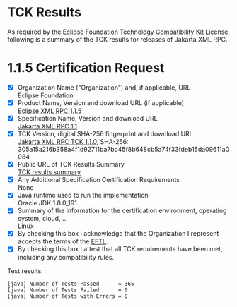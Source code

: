 TCK Results
===========

As required by the
[Eclipse Foundation Technology Compatibility Kit License](https://www.eclipse.org/legal/tck.php),
following is a summary of the TCK results for releases of Jakarta XML RPC.

# 1.1.5 Certification Request

- [x] Organization Name ("Organization") and, if applicable, URL\
  Eclipse Foundation
- [x] Product Name, Version and download URL (if applicable)\
  [Eclipse XML RPC 1.1.5](../index.html)
- [x] Specification Name, Version and download URL\
   [Jakarta XML RPC 1.1](https://jakarta.ee/specifications/xml-rpc/1.1/)
- [x] TCK Version, digital SHA-256 fingerprint and download URL\
  [Jakarta XML RPC TCK 1.1.0](http://download.eclipse.org/ee4j/jakartaee-tck/jakartaee8-eftl/promoted/eclipse-xml-rpc-tck-1.1.0.zip), SHA-256: 305a15a216b358a4f1d92711ba7bc45f8b648cb5a74f33fdeb15da09611a0084
- [x] Public URL of TCK Results Summary\
  [TCK results summary](jakarta_xml_rpc_1_1.html)
- [x] Any Additional Specification Certification Requirements\
  None
- [x] Java runtime used to run the implementation\
  Oracle JDK 1.8.0_191
- [x] Summary of the information for the certification environment, operating system, cloud, ...\
  Linux
- [x] By checking this box I acknowledge that the Organization I represent accepts the terms of the [EFTL](https://www.eclipse.org/legal/tck.php).
- [x] By checking this box I attest that all TCK requirements have been met, including any compatibility rules.

Test results:

```
[java] Number of Tests Passed      = 365
[java] Number of Tests Failed      = 0
[java] Number of Tests with Errors = 0
```
